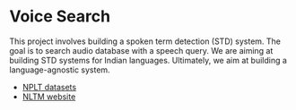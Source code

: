 # Voice Search
<!-- <img src="{{ "/assets/img/asr_image.png" | absolute_url }}" class="post-pic"/> -->
This project involves building a spoken term detection (STD) system. The goal is to search audio database with a speech query. We are aiming at building STD systems for Indian languages. Ultimately, we aim at building a language-agnostic system.

- [NPLT datasets](https://nplt.in/demo/resources/speech-corpus)
- [NLTM website](https://nplt.in/demo/about-nltm)